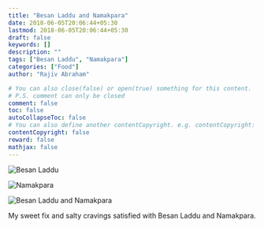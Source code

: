 ```yaml
---
title: "Besan Laddu and Namakpara"
date: 2018-06-05T20:06:44+05:30
lastmod: 2018-06-05T20:06:44+05:30
draft: false
keywords: []
description: ""
tags: ["Besan Laddu", "Namakpara"]
categories: ["Food"]
author: "Rajiv Abraham"

# You can also close(false) or open(true) something for this content.
# P.S. comment can only be closed
comment: false
toc: false
autoCollapseToc: false
# You can also define another contentCopyright. e.g. contentCopyright: "This is another copyright."
contentCopyright: false
reward: false
mathjax: false
---
```


![Besan Laddu](https://res.cloudinary.com/abraham/image/upload/v1528458005/IMG_20180605_175424.jpg "Besan Laddu")

![Namakpara](https://res.cloudinary.com/abraham/image/upload/v1528458005/IMG_20180605_175612.jpg "Namakpara")

![Besan Laddu and Namakpara](https://res.cloudinary.com/abraham/image/upload/v1528458005/IMG_20180605_175926.jpg "Besan Laddu and Namakpara")

My sweet fix and salty cravings satisfied with Besan Laddu and Namakpara.